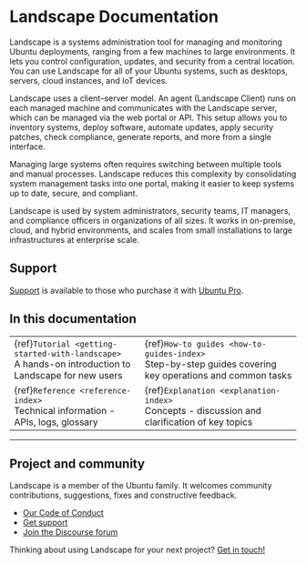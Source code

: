 # Landscape Documentation

Landscape is a systems administration tool for managing and monitoring Ubuntu deployments, ranging from a few machines to large environments. It lets you control configuration, updates, and security from a central location. You can use Landscape for all of your Ubuntu systems, such as desktops, servers, cloud instances, and IoT devices.

Landscape uses a client–server model. An agent (Landscape Client) runs on each managed machine and communicates with the Landscape server, which can be managed via the web portal or API. This setup allows you to inventory systems, deploy software, automate updates, apply security patches, check compliance, generate reports, and more from a single interface.

Managing large systems often requires switching between multiple tools and manual processes. Landscape reduces this complexity by consolidating system management tasks into one portal, making it easier to keep systems up to date, secure, and compliant.

Landscape is used by system administrators, security teams, IT managers, and compliance officers in organizations of all sizes. It works in on-premise, cloud, and hybrid environments, and scales from small installations to large infrastructures at enterprise scale.

## Support

[Support](https://support-portal.canonical.com/) is available to those who purchase it with [Ubuntu Pro](https://ubuntu.com/pro).

## In this documentation

| | |
|--|--|
| {ref}`Tutorial <getting-started-with-landscape>` </br> A hands-on introduction to Landscape for new users | {ref}`How-to guides <how-to-guides-index>` </br> Step-by-step guides covering key operations and common tasks |
| {ref}`Reference <reference-index>` </br> Technical information - APIs, logs, glossary | {ref}`Explanation <explanation-index>` </br> Concepts - discussion and clarification of key topics |
---

## Project and community

Landscape is a member of the Ubuntu family. It welcomes community contributions, suggestions, fixes and constructive feedback.

* [Our Code of Conduct](https://launchpad.net/codeofconduct/2.0)
* [Get support](https://ubuntu.com/support/community-support)
* [Join the Discourse forum](https://discourse.ubuntu.com/c/landscape/89)

Thinking about using Landscape for your next project? [Get in touch!](https://ubuntu.com/landscape#get-in-touch)
